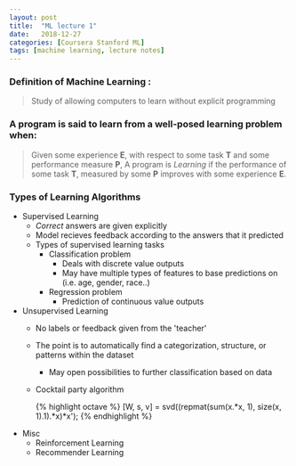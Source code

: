 ```yaml
---
layout: post
title:  "ML lecture 1"
date:   2018-12-27
categories: [Coursera Stanford ML]
tags: [machine learning, lecture notes]
---
```


### Definition of Machine Learning :
> Study of allowing computers to learn without explicit programming

### A program is said to learn from a well-posed learning problem when:
> Given some experience **E**, with respect to some task **T** and some performance measure **P**, A program is *Learning* if the performance of some task **T**, measured by some **P** improves with some experience **E**.

### Types of Learning Algorithms
* Supervised Learning
    * *Correct* answers are given explicitly
    * Model recieves feedback according to the answers that it predicted
    * Types of supervised learning tasks
        * Classification problem
            * Deals with discrete value outputs
            * May have multiple types of features to base predictions on (i.e. age, gender, race..)
        * Regression problem
            * Prediction of continuous value outputs
* Unsupervised Learning
    * No labels or feedback given from the 'teacher'
    * The point is to automatically find a categorization, structure, or patterns within the dataset
        * May open possibilities to further classification based on data
    * Cocktail party algorithm
    
        {% highlight octave %}
        [W, s, v] = svd((repmat(sum(x.*x, 1), size(x, 1).1).*x)*x');
        {% endhighlight %}
* Misc
    * Reinforcement Learning
    * Recommender Learning
